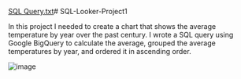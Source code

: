 [SQL Query.txt](https://github.com/user-attachments/files/15525507/SQL.Query.txt)# SQL-Looker-Project1

In this project I needed to create a chart that shows the average temperature by year over the past century. I wrote a SQL query using Google BigQuery to calculate the average, grouped the average temperatures by year, and ordered it in ascending order. 







![image](https://github.com/aaronvillalobos4/SQL-Looker-Project1/assets/32658264/a7e4947e-e78a-4f69-9fbd-be3d0ff65e03)


